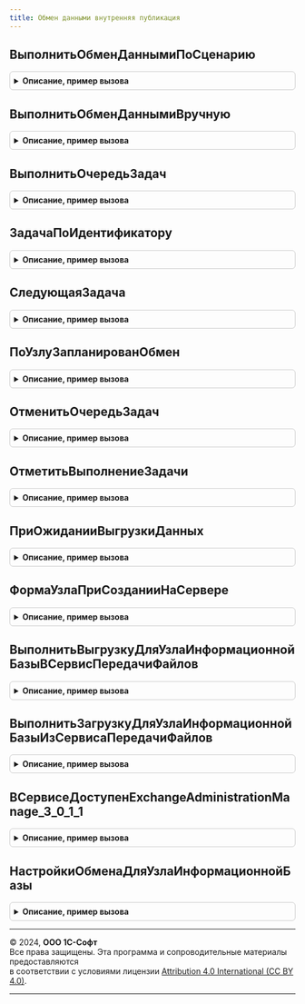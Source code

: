 ```yaml
---
title: Обмен данными внутренняя публикация
---
```



## ВыполнитьОбменДаннымиПоСценарию
<details style="margin: 1em 0; padding: 0.5em; border: 1px solid #ccc; border-radius: 6px;">

<summary style="font-weight: bold; cursor: pointer;">Описание, пример вызова</summary>

```bsl

Процедура ВыполнитьОбменДаннымиПоСценарию(КодСценарияОбмена) Экспорт
```

Пример вызова
```bsl
ОбменДаннымиВнутренняяПубликация.ВыполнитьОбменДаннымиПоСценарию(КодСценарияОбмена) 
```
</details>

## ВыполнитьОбменДаннымиВручную
<details style="margin: 1em 0; padding: 0.5em; border: 1px solid #ccc; border-radius: 6px;">

<summary style="font-weight: bold; cursor: pointer;">Описание, пример вызова</summary>

```bsl

Процедура ВыполнитьОбменДаннымиВручную(Узел, ПараметрыОбмена, ДополнениеВыгрузки = Неопределено) Экспорт
```

Пример вызова
```bsl
ОбменДаннымиВнутренняяПубликация.ВыполнитьОбменДаннымиВручную(Узел, ПараметрыОбмена, ДополнениеВыгрузки);
```
</details>

## ВыполнитьОчередьЗадач
<details style="margin: 1em 0; padding: 0.5em; border: 1px solid #ccc; border-radius: 6px;">

<summary style="font-weight: bold; cursor: pointer;">Описание, пример вызова</summary>

```bsl

Процедура ВыполнитьОчередьЗадач(Задача, ЗадачаПред = "") Экспорт
```

Пример вызова
```bsl
ОбменДаннымиВнутренняяПубликация.ВыполнитьОчередьЗадач(Задача, ЗадачаПред);
```
</details>

## ЗадачаПоИдентификатору
<details style="margin: 1em 0; padding: 0.5em; border: 1px solid #ccc; border-radius: 6px;">

<summary style="font-weight: bold; cursor: pointer;">Описание, пример вызова</summary>

```bsl

Функция ЗадачаПоИдентификатору(ИдентификаторЗадачи) Экспорт
```

Пример вызова
```bsl
Результат = ОбменДаннымиВнутренняяПубликация.ЗадачаПоИдентификатору(ИдентификаторЗадачи) 
```
</details>

## СледующаяЗадача
<details style="margin: 1em 0; padding: 0.5em; border: 1px solid #ccc; border-radius: 6px;">

<summary style="font-weight: bold; cursor: pointer;">Описание, пример вызова</summary>

```bsl

Функция СледующаяЗадача(ИдентификаторЗадачи) Экспорт
```

Пример вызова
```bsl
Результат = ОбменДаннымиВнутренняяПубликация.СледующаяЗадача(ИдентификаторЗадачи) 
```
</details>

## ПоУзлуЗапланированОбмен
<details style="margin: 1em 0; padding: 0.5em; border: 1px solid #ccc; border-radius: 6px;">

<summary style="font-weight: bold; cursor: pointer;">Описание, пример вызова</summary>

```bsl

Функция ПоУзлуЗапланированОбмен(Узел, Сценарий = "", ИдентификаторОбмена = "") Экспорт
```

Пример вызова
```bsl
Результат = ОбменДаннымиВнутренняяПубликация.ПоУзлуЗапланированОбмен(Узел, Сценарий, ИдентификаторОбмена);
```
</details>

## ОтменитьОчередьЗадач
<details style="margin: 1em 0; padding: 0.5em; border: 1px solid #ccc; border-radius: 6px;">

<summary style="font-weight: bold; cursor: pointer;">Описание, пример вызова</summary>

```bsl

Процедура ОтменитьОчередьЗадач(Узел, Сценарий, ИдентификаторОбмена) Экспорт
```

Пример вызова
```bsl
ОбменДаннымиВнутренняяПубликация.ОтменитьОчередьЗадач(Узел, Сценарий, ИдентификаторОбмена) 
```
</details>

## ОтметитьВыполнениеЗадачи
<details style="margin: 1em 0; padding: 0.5em; border: 1px solid #ccc; border-radius: 6px;">

<summary style="font-weight: bold; cursor: pointer;">Описание, пример вызова</summary>

```bsl

Процедура ОтметитьВыполнениеЗадачи(Задача, Ошибка) Экспорт
```

Пример вызова
```bsl
ОбменДаннымиВнутренняяПубликация.ОтметитьВыполнениеЗадачи(Задача, Ошибка) 
```
</details>

## ПриОжиданииВыгрузкиДанных
<details style="margin: 1em 0; padding: 0.5em; border: 1px solid #ccc; border-radius: 6px;">

<summary style="font-weight: bold; cursor: pointer;">Описание, пример вызова</summary>

```bsl

Процедура ПриОжиданииВыгрузкиДанных(ПараметрыОбмена, ПродолжитьОжидание) Экспорт
```

Пример вызова
```bsl
ОбменДаннымиВнутренняяПубликация.ПриОжиданииВыгрузкиДанных(ПараметрыОбмена, ПродолжитьОжидание) 
```
</details>

## ФормаУзлаПриСозданииНаСервере
<details style="margin: 1em 0; padding: 0.5em; border: 1px solid #ccc; border-radius: 6px;">

<summary style="font-weight: bold; cursor: pointer;">Описание, пример вызова</summary>

```bsl

Процедура ФормаУзлаПриСозданииНаСервере(Форма, Отказ) Экспорт
```

Пример вызова
```bsl
ОбменДаннымиВнутренняяПубликация.ФормаУзлаПриСозданииНаСервере(Форма, Отказ) 
```
</details>

## ВыполнитьВыгрузкуДляУзлаИнформационнойБазыВСервисПередачиФайлов
<details style="margin: 1em 0; padding: 0.5em; border: 1px solid #ccc; border-radius: 6px;">

<summary style="font-weight: bold; cursor: pointer;">Описание, пример вызова</summary>

```bsl

Процедура ВыполнитьВыгрузкуДляУзлаИнформационнойБазыВСервисПередачиФайлов(ИмяПланаОбмена, КодУзлаИнформационнойБазы, ИдентификаторЗадачи) Экспорт
```

Пример вызова
```bsl
ОбменДаннымиВнутренняяПубликация.ВыполнитьВыгрузкуДляУзлаИнформационнойБазыВСервисПередачиФайлов(ИмяПланаОбмена, КодУзлаИнформационнойБазы, ИдентификаторЗадачи) 
```
</details>

## ВыполнитьЗагрузкуДляУзлаИнформационнойБазыИзСервисаПередачиФайлов
<details style="margin: 1em 0; padding: 0.5em; border: 1px solid #ccc; border-radius: 6px;">

<summary style="font-weight: bold; cursor: pointer;">Описание, пример вызова</summary>

```bsl

Процедура ВыполнитьЗагрузкуДляУзлаИнформационнойБазыИзСервисаПередачиФайлов(ИмяПланаОбмена, КодУзлаИнформационнойБазы, ИдентификаторЗадачи, ИдентификаторФайла) Экспорт
```

Пример вызова
```bsl
ОбменДаннымиВнутренняяПубликация.ВыполнитьЗагрузкуДляУзлаИнформационнойБазыИзСервисаПередачиФайлов(ИмяПланаОбмена, КодУзлаИнформационнойБазы, ИдентификаторЗадачи, ИдентификаторФайла) 
```
</details>

## ВСервисеДоступенExchangeAdministrationManage_3_0_1_1
<details style="margin: 1em 0; padding: 0.5em; border: 1px solid #ccc; border-radius: 6px;">

<summary style="font-weight: bold; cursor: pointer;">Описание, пример вызова</summary>

```bsl

Функция ВСервисеДоступенExchangeAdministrationManage_3_0_1_1() Экспорт
```

Пример вызова
```bsl
Результат = ОбменДаннымиВнутренняяПубликация.ВСервисеДоступенExchangeAdministrationManage_3_0_1_1() 
```
</details>

## НастройкиОбменаДляУзлаИнформационнойБазы
<details style="margin: 1em 0; padding: 0.5em; border: 1px solid #ccc; border-radius: 6px;">

<summary style="font-weight: bold; cursor: pointer;">Описание, пример вызова</summary>

```bsl

Функция НастройкиОбменаДляУзлаИнформационнойБазы(Узел, Действие, Отказ) Экспорт
```

Пример вызова
```bsl
Результат = ОбменДаннымиВнутренняяПубликация.НастройкиОбменаДляУзлаИнформационнойБазы(Узел, Действие, Отказ) 
```
</details>

---

© 2024, **ООО 1С-Софт**  
Все права защищены. Эта программа и сопроводительные материалы предоставляются  
в соответствии с условиями лицензии [Attribution 4.0 International (CC BY 4.0)](https://creativecommons.org/licenses/by/4.0/legalcode).

---
